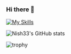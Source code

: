 ### Hi there 👋

[![My Skills](https://skillicons.dev/icons?i=php,laravel,js,html,css,wordpress,figma)](https://skillicons.dev)

![Nish33's GitHub stats](https://github-readme-stats.vercel.app/api?username=nish33&count_private=true&include_all_commits=true)

![trophy](https://github-profile-trophy.vercel.app/?username=nish33)
